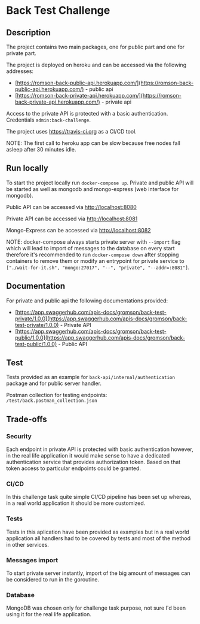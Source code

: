 # Back Test Challenge

## Description

The project contains two main packages, one for public part
and one for private part.

The project is deployed on heroku and can be accessed via 
the following addresses:
- [https://romson-back-public-api.herokuapp.com/](https://romson-back-public-api.herokuapp.com/) - public api
- [https://romson-back-private-api.herokuapp.com/](https://romson-back-private-api.herokuapp.com/) - private api

Access to the private API is protected with a basic authentication.
Credentials `admin:back-challenge`.

The project uses https://travis-ci.org as a CI/CD tool.

NOTE: The first call to heroku app can be slow because free nodes fall asleep
after 30 minutes idle.

## Run locally

To start the project locally run `docker-compose up`.
Private and public API will be started as well as mongodb
and mongo-express (web interface for mongodb).

Public API can be accessed via [http://localhost:8080](http://localhost:8080)

Private API can be accessed via [http://localhost:8081](http://localhost:8081)

Mongo-Express can be accessed via [http://localhost:8082](http://localhost:8082)

NOTE: docker-compose always starts private server with `--import` flag which will lead
to import of messages to the database on every start therefore it's recommended to
run `docker-compose down` after stopping containers to remove them or modify an entrypoint
for private service to `["./wait-for-it.sh", "mongo:27017", "--", "private", "--addr=:8081"]`.  

## Documentation

For private and public api the following documentations provided:
- [https://app.swaggerhub.com/apis-docs/gromson/back-test-private/1.0.0](https://app.swaggerhub.com/apis-docs/gromson/back-test-private/1.0.0) - Private API 
- [https://app.swaggerhub.com/apis-docs/gromson/back-test-public/1.0.0](https://app.swaggerhub.com/apis-docs/gromson/back-test-public/1.0.0) - Public API

## Test

Tests provided as an example for `back-api/internal/authentication` package and for 
public server handler.

Postman collection for testing endpoints: `/test/back.postman_collection.json`

## Trade-offs 

### Security

Each endpoint in private API is protected with basic authentication however, in the real life
application it would make sense to have a dedicated authentication service that provides
authorization token. Based on that token access to particular endpoints could be granted.

### CI/CD

In this challenge task quite simple CI/CD pipeline has been set up whereas, in a real world
application it should be more customized.

### Tests

Tests in this aplication have been provided as examples but in a real world application
all handlers had to be covered by tests and most of the method in other services.

### Messages import

To start private server instantly, import of the big amount of messages can be considered to
run in the goroutine.

### Database

MongoDB was chosen only for challenge task purpose, not sure I'd been using it for the real
life application.